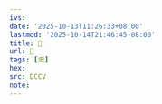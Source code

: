 ```yaml
---
ivs:
date: '2025-10-13T11:26:33+08:00'
lastmod: '2025-10-14T21:46:45-08:00'
title: 󰑙
url: 󰑙
tags: [史]
hex: 
src: DCCV
note:
---
```

